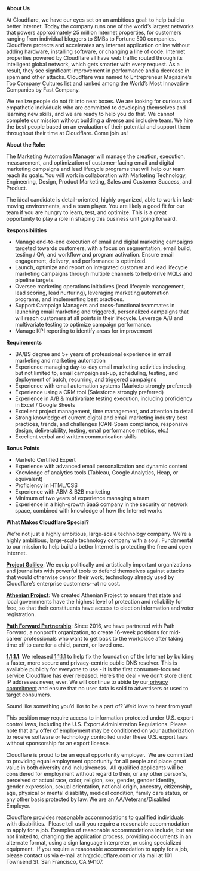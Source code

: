 <div class="content-intro">
	<div><strong>About Us</strong></div>
	<div>
		<p><span style="font-weight: 400;">At Cloudflare, we have our eyes set on an ambitious goal: to help build a better Internet. Today the company runs one of the world’s largest networks that powers approximately 25 million Internet properties, for customers ranging from individual bloggers to SMBs to Fortune 500 companies. Cloudflare protects and accelerates any Internet application online without adding hardware, installing software, or changing a line of code. Internet properties powered by Cloudflare all have web traffic routed through its intelligent global network, which gets smarter with every request. As a result, they see significant improvement in performance and a decrease in spam and other attacks. Cloudflare was named to Entrepreneur Magazine’s Top Company Cultures list and ranked among the World’s Most Innovative Companies by Fast Company.</span><span style="font-weight: 400;">&nbsp;</span></p>
		<p><span style="font-weight: 400;">We realize people do not fit into neat boxes. We are looking for curious and empathetic individuals who are committed to developing themselves and learning new skills, and we are ready to help you do that. We cannot complete our mission without building a diverse and inclusive team. We hire the best people based on an evaluation of their potential and support them throughout their time at Cloudflare. Come join us!&nbsp;</span></p>
	</div>
</div>
<p><strong>About the Role:</strong></p>
<p><span style="font-weight: 400;">The Marketing Automation Manager will manage the creation, execution, measurement, and optimization of customer-facing email and digital marketing campaigns and lead lifecycle programs that will help our team reach its goals. You will work in collaboration with Marketing Technology, Engineering, Design, Product Marketing, Sales and Customer Success, and Product.</span></p>
<p><span style="font-weight: 400;">The ideal candidate is detail-oriented, highly organized, able to work in fast-moving environments, and a team player. You are likely a good fit for our team if you are hungry to learn, test, and optimize. This is a great opportunity to play a role in shaping this business unit going forward.</span></p>
<p><strong>Responsibilities</strong></p>
<ul>
	<li style="font-weight: 400;"><span style="font-weight: 400;">Manage end-to-end execution of email and digital marketing campaigns targeted towards customers, with a focus on segmentation, email build, testing / QA, and workflow and program activation. Ensure email engagement, delivery, and performance is optimized.</span></li>
	<li style="font-weight: 400;"><span style="font-weight: 400;">Launch, optimize and report on integrated customer and lead lifecycle marketing campaigns through multiple channels to help drive MQLs and pipeline targets.</span></li>
	<li style="font-weight: 400;"><span style="font-weight: 400;">Oversee marketing operations initiatives (lead lifecycle management, lead scoring, lead nurturing), leveraging marketing automation programs, and implementing best practices.</span></li>
	<li style="font-weight: 400;"><span style="font-weight: 400;">Support Campaign Managers and cross-functional teammates in launching email marketing and triggered, personalized campaigns that will reach customers at all points in their lifecycle. Leverage A/B and multivariate testing to optimize campaign performance.</span></li>
	<li style="font-weight: 400;"><span style="font-weight: 400;">Manage KPI reporting to identify areas for improvement</span></li>
</ul>
<p><strong>Requirements</strong></p>
<ul>
	<li style="font-weight: 400;"><span style="font-weight: 400;">BA/BS degree and 5+ years of professional experience in email marketing and marketing automation</span></li>
	<li style="font-weight: 400;"><span style="font-weight: 400;">Experience managing day-to-day email marketing activities including, but not limited to, email campaign set-up, scheduling, testing, and deployment of batch, recurring, and triggered campaigns</span></li>
	<li style="font-weight: 400;"><span style="font-weight: 400;">Experience with email automation systems (Marketo strongly preferred)</span></li>
	<li style="font-weight: 400;"><span style="font-weight: 400;">Experience using a CRM tool (Salesforce strongly preferred)</span></li>
	<li style="font-weight: 400;"><span style="font-weight: 400;">Experience in A/B &amp; multivariate testing execution, including proficiency in Excel / Google Sheets</span></li>
	<li style="font-weight: 400;"><span style="font-weight: 400;">Excellent project management, time management, and attention to detail</span></li>
	<li style="font-weight: 400;"><span style="font-weight: 400;">Strong knowledge of current digital and email marketing industry best practices, trends, and challenges (CAN-Spam compliance, responsive design, deliverability, testing, email performance metrics, etc.)</span></li>
	<li style="font-weight: 400;"><span style="font-weight: 400;">Excellent verbal and written communication skills</span></li>
</ul>
<p><strong>Bonus Points</strong></p>
<ul>
	<li style="font-weight: 400;"><span style="font-weight: 400;">Marketo Certified Expert</span></li>
	<li style="font-weight: 400;"><span style="font-weight: 400;">Experience with advanced email personalization and dynamic content</span></li>
	<li style="font-weight: 400;"><span style="font-weight: 400;">Knowledge of analytics tools (Tableau, Google Analytics, Heap, or equivalent)</span></li>
	<li style="font-weight: 400;"><span style="font-weight: 400;">Proficiency in HTML/CSS</span></li>
	<li style="font-weight: 400;"><span style="font-weight: 400;">Experience with ABM &amp; B2B marketing</span></li>
	<li style="font-weight: 400;"><span style="font-weight: 400;">Minimum of two years of experience managing a team</span></li>
	<li style="font-weight: 400;">Experience in a high-growth SaaS company in the security or network space, combined with knowledge of how the Internet works</li>
</ul>
<div class="content-conclusion">
	<p><strong>What Makes Cloudflare Special?</strong></p>
	<p><span style="font-weight: 400;">We’re not just a highly ambitious, large-scale technology company. We’re a highly ambitious, large-scale technology company with a soul. Fundamental to our mission to help build a better Internet is protecting the free and open Internet.</span></p>
	<p><a href="https://blog.cloudflare.com/protecting-free-expression-online/"><strong>Project Galileo</strong></a><span style="font-weight: 400;">: We equip politically and artistically important organizations and journalists with powerful tools to defend themselves against attacks that would otherwise censor their work, technology already used by Cloudflare’s enterprise customers--at no cost.</span></p>
	<p><strong><a href="https://www.cloudflare.com/athenian/">Athenian Project</a></strong><span style="font-weight: 400;">: We created Athenian Project to ensure that state and local governments have the highest level of protection and reliability for free, so that their constituents have access to election information and voter registration.</span></p>
	<p><a href="https://blog.cloudflare.com/tag/path-forward/"><strong>Path Forward Partnership</strong></a><span style="font-weight: 400;">: Since 2016, we have partnered with Path Forward, a nonprofit organization, to create 16-week positions for mid-career professionals who want to get back to the workplace after taking time off to care for a child, parent, or loved one.</span></p>
	<p><a href="https://1.1.1.1/"><strong>1.1.1.1</strong></a><span style="font-weight: 400;">: We released</span><a href="https://1.1.1.1/"> <span style="font-weight: 400;">1.1.1.1</span></a><span style="font-weight: 400;"> to help fix the foundation of the Internet by building a faster, more secure and privacy-centric public DNS resolver. This is available publicly for everyone to use - it is the first consumer-focused service Cloudflare has ever released. Here’s the deal - we don’t store client IP addresses never, ever. We will continue to abide by our</span><a href="https://developers.cloudflare.com/1.1.1.1/privacy/public-dns-resolver"> privacy commitment</a><span style="font-weight: 400;"> and ensure that no user data is sold to advertisers or used to target consumers.</span></p>
	<p><span style="font-weight: 400;">Sound like something you’d like to be a part of? We’d love to hear from you!</span></p>
	<p><span style="font-weight: 400;">This position may require access to information protected under U.S. export control laws, including the U.S. Export Administration Regulations. Please note that any offer of employment may be conditioned on your authorization to receive software or technology controlled under these U.S. export laws without sponsorship for an export license.</span></p>
	<p><span style="font-weight: 400;">Cloudflare is proud to be an equal opportunity employer. &nbsp;We are committed to providing equal employment opportunity for all people and place great value in both diversity and inclusiveness. &nbsp;All qualified applicants will be considered for employment without regard to their, or any other person's, perceived or actual</span> <span style="font-weight: 400;">race, color, religion, sex, gender, gender identity, gender expression, sexual orientation, national origin, ancestry, citizenship, age, physical or mental disability, medical condition, family care status, or any other basis protected by law. </span><span style="font-weight: 400;">We are an AA/Veterans/Disabled Employer.</span></p>
	<p><span style="font-weight: 400;">Cloudflare provides reasonable accommodations to qualified individuals with disabilities. &nbsp;Please tell us if you require a reasonable accommodation to apply for a job. Examples of reasonable accommodations include, but are not limited to, changing the application process, providing documents in an alternate format, using a sign language interpreter, or using specialized equipment. &nbsp;If you require a reasonable accommodation to apply for a job, please contact us via e-mail at </span><span style="font-weight: 400;">hr@cloudflare.com</span><span style="font-weight: 400;"> or via mail at 101 Townsend St. San Francisco, CA 94107.</span></p>
</div>